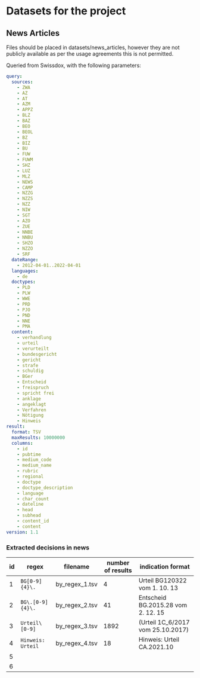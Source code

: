 # Datasets for the project

## News Articles
Files should be placed in datasets/news_articles, however they are not publicly available as per
the usage agreements this is not permitted.


Queried from Swissdox, with the following parameters:  
```yml
query:
  sources:
    - ZWA
    - AZ
    - AT
    - AZM
    - APPZ
    - BLZ
    - BAZ
    - BEO
    - BEOL
    - BZ
    - BIZ
    - BU
    - FUW
    - FUWM
    - SHZ
    - LUZ
    - MLZ
    - NEWS
    - CAMP
    - NZZG
    - NZZS
    - NZZ
    - NIW
    - SGT
    - AZO
    - ZUE
    - NNBE
    - NNBU
    - SHZO
    - NZZO
    - SRF
  dateRange:
    - 2012-04-01..2022-04-01
  languages:
    - de
  doctypes:
    - PLD
    - PLW
    - WWE
    - PRD
    - PJO
    - PND
    - NNE
    - PMA
  content:
    - verhandlung
    - urteil
    - verurteilt
    - bundesgericht
    - gericht
    - strafe
    - schuldig
    - BGer
    - Entscheid
    - freispruch
    - spricht frei
    - anklage
    - angeklagt
    - Verfahren
    - Nötigung
    - Hinweis
result:
  format: TSV
  maxResults: 10000000
  columns:
    - id
    - pubtime
    - medium_code
    - medium_name
    - rubric
    - regional
    - doctype
    - doctype_description
    - language
    - char_count
    - dateline
    - head
    - subhead
    - content_id
    - content
version: 1.1
```

### Extracted decisions in news

| id | regex | filename | number of results |  indication format |
|----|-------|----------|-------------------|---|
|  1  |   `BG[0-9]{4}\.`    |    by_regex_1.tsv      |        4           |  Urteil BG120322 vom 1. 10. 13 |
|  2  |   `BG\.[0-9]{4}\.`    |    by_regex_2.tsv    |        41          |  Entscheid BG.2015.28 vom 2. 12. 15 |
|  3  |    `Urteil\ [0-9]`   |     by_regex_3.tsv    |        1892        | (Urteil 1C_6/2017 vom 25.10.2017)  |
|  4  |   `Hinweis: Urteil`  |     by_regex_4.tsv    |        18          |  Hinweis: Urteil CA.2021.10  |
|  5  |       |          |                   |   |
|  6  |       |          |                   |   |
